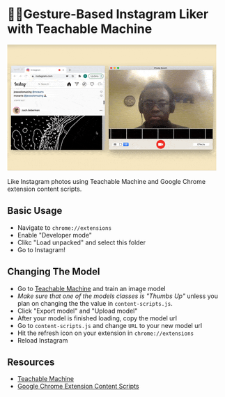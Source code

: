 # ☝🏽Gesture-Based Instagram Liker with Teachable Machine

![Extension Demo](demo.gif)

Like Instagram photos using Teachable Machine and Google Chrome extension content scripts.

## Basic Usage

- Navigate to `chrome://extensions`
- Enable "Developer mode"
- Clikc "Load unpacked" and select this folder
- Go to Instagram!

## Changing The Model

- Go to [Teachable Machine](https://teachablemachine.withgoogle.com/train/image) and train an image model
- *Make sure that one of the models classes is "Thumbs Up"* unless you plan on changing the the value in `content-scripts.js`.
- Click "Export model" and "Upload model"
- After your model is finished loading, copy the model url
- Go to `content-scripts.js` and change `URL` to your new model url
- Hit the refresh icon on your extension in `chrome://extensions`
- Reload Instagram

## Resources

- [Teachable Machine](https://teachablemachine.withgoogle.com/train/image)
- [Google Chrome Extension Content Scripts](https://developer.chrome.com/extensions/content_scripts)
